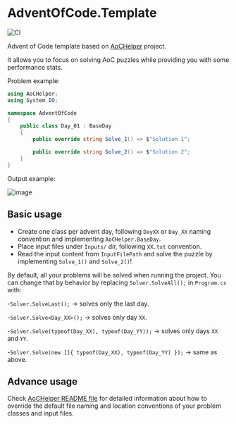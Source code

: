 # AdventOfCode.Template

![CI](https://github.com/eduherminio/AdventOfCode.Template/workflows/CI/badge.svg)

Advent of Code template based on [AoCHelper](https://github.com/eduherminio/AoCHelper) project.

It allows you to focus on solving AoC puzzles while providing you with some performance stats.  

Problem example:

```csharp
using AoCHelper;
using System.IO;

namespace AdventOfCode
{
    public class Day_01 : BaseDay
    {
        public override string Solve_1() => $"Solution 1";

        public override string Solve_2() => $"Solution 2";
    }
}
```

Output example:

![image](https://user-images.githubusercontent.com/11148519/100517610-0987a880-318c-11eb-897d-6278a440fd44.png)

## Basic usage

- Create one class per advent day, following `DayXX` or `Day_XX` naming convention and implementing `AoCHelper.BaseDay`.
- Place input files under `Inputs/` dir, following `XX.txt` convention.
- Read the input content from `InputFilePath` and solve the puzzle by implementing `Solve_1()` and `Solve_2()`!

By default, all your problems will be solved when running the project. You can change that by behavior by replacing `Solver.SolveAll();` in `Program.cs` with:

-`Solver.SolveLast();` → solves only the last day.

-`Solver.Solve<Day_XX>();` → solves only day `XX`.

-`Solver.Solve(typeof(Day_XX), typeof(Day_YY));` → solves only days `XX` and `YY`.

-`Solver.Solve(new []{ typeof(Day_XX), typeof(Day_YY) });` → same as above.

## Advance usage

Check [AoCHelper README file](https://github.com/eduherminio/AoCHelper#advanced-usage) for detailed information about how to override the default file naming and location conventions of your problem classes and input files.
